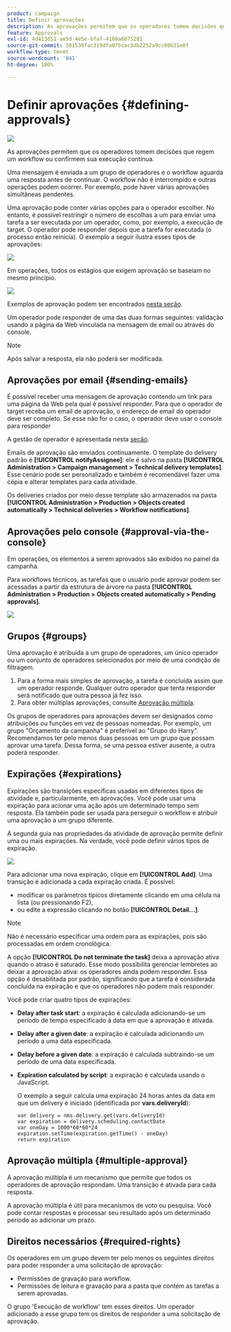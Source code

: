 ```yaml
---
product: campaign
title: Definir aprovações
description: As aprovações permitem que os operadores tomem decisões que regem um fluxo de trabalho ou confirmem sua execução contínua
feature: Approvals
exl-id: 4d413d51-ae5d-4e5e-bfaf-4160a6075281
source-git-commit: 381538fac319dfa075cac3db2252a9cc80b31e0f
workflow-type: tm+mt
source-wordcount: '841'
ht-degree: 100%

---
```


# Definir aprovações {#defining-approvals}

![](../../assets/v7-only.svg)

As aprovações permitem que os operadores tomem decisões que regem um workflow ou confirmem sua execução contínua.

Uma mensagem é enviada a um grupo de operadores e o workflow aguarda uma resposta antes de continuar. O workflow não é interrompido e outras operações podem ocorrer. Por exemplo, pode haver várias aprovações simultâneas pendentes.

Uma aprovação pode conter várias opções para o operador escolher. No entanto, é possível restringir o número de escolhas a um para enviar uma tarefa a ser executada por um operador, como, por exemplo, a execução de target. O operador pode responder depois que a tarefa for executada (o processo então reinicia). O exemplo a seguir ilustra esses tipos de aprovações:

![](assets/validation-1.png)

Em operações, todos os estágios que exigem aprovação se baseiam no mesmo princípio.

![](assets/validation-1-in-op.png)

Exemplos de aprovação podem ser encontrados [nesta seção](../../campaign/using/marketing-campaign-approval.md#checking-and-approving-deliveries).

Um operador pode responder de uma das duas formas seguintes: validação usando a página da Web vinculada na mensagem de email ou através do console.

>[!NOTE]
>
>Após salvar a resposta, ela não poderá ser modificada.

## Aprovações por email {#sending-emails}

É possível receber uma mensagem de aprovação contendo um link para uma página da Web pela qual é possível responder. Para que o operador de target receba um email de aprovação, o endereço de email do operador deve ser completo. Se esse não for o caso, o operador deve usar o console para responder

A gestão de operador é apresentada nesta [seção](../../platform/using/access-management.md).

Emails de aprovação são enviados continuamente. O template do delivery padrão é **[!UICONTROL notifyAssignee]**: ele é salvo na pasta **[!UICONTROL Administration > Campaign management > Technical delivery templates]**. Esse cenário pode ser personalizado e também é recomendável fazer uma cópia e alterar templates para cada atividade.

Os deliveries criados por meio desse template são armazenados na pasta **[!UICONTROL Administration > Production > Objects created automatically > Technical deliveries > Workflow notifications]**.

## Aprovações pelo console {#approval-via-the-console}

Em operações, os elementos a serem aprovados são exibidos no painel da campanha.

Para workflows técnicos, as tarefas que o usuário pode aprovar podem ser acessadas a partir da estrutura de árvore na pasta **[!UICONTROL Administration > Production > Objects created automatically > Pending approvals]**.

![](assets/validation-node.png)

## Grupos {#groups}

Uma aprovação é atribuída a um grupo de operadores, um único operador ou um conjunto de operadores selecionados por meio de uma condição de filtragem.

1. Para a forma mais simples de aprovação, a tarefa é concluída assim que um operador responde. Qualquer outro operador que tenta responder será notificado que outra pessoa já fez isso.
1. Para obter múltiplas aprovações, consulte [Aprovação múltipla](#multiple-approval).

Os grupos de operadores para aprovações devem ser designados como atribuições ou funções em vez de pessoas nomeadas. Por exemplo, um grupo &quot;Orçamento da campanha&quot; é preferível ao &quot;Grupo do Harry&quot;. Recomendamos ter pelo menos duas pessoas em um grupo que possam aprovar uma tarefa. Dessa forma, se uma pessoa estiver ausente, a outra poderá responder.

## Expirações {#expirations}

Expirações são transições específicas usadas em diferentes tipos de atividade e, particularmente, em aprovações. Você pode usar uma expiração para acionar uma ação após um determinado tempo sem resposta. Ela também pode ser usada para perseguir o workflow e atribuir uma aprovação a um grupo diferente.

A segunda guia nas propriedades da atividade de aprovação permite definir uma ou mais expirações. Na verdade, você pode definir vários tipos de expiração.

![](assets/expiration.png)

Para adicionar uma nova expiração, clique em **[!UICONTROL Add]**. Uma transição é adicionada a cada expiração criada. É possível:

* modificar os parâmetros típicos diretamente clicando em uma célula na lista (ou pressionando F2),
* ou edite a expressão clicando no botão **[!UICONTROL Detail...]**.

>[!NOTE]
>
>Não é necessário especificar uma ordem para as expirações, pois são processadas em ordem cronológica.

A opção **[!UICONTROL Do not terminate the task]** deixa a aprovação ativa quando o atraso é saturado. Esse modo possibilita gerenciar lembretes ao deixar a aprovação ativa: os operadores ainda podem responder. Essa opção é desabilitada por padrão, significando que a tarefa é considerada concluída na expiração e que os operadores não podem mais responder.

Você pode criar quatro tipos de expirações:

* **Delay after task start**: a expiração é calculada adicionando-se um período de tempo especificado à data em que a aprovação é ativada.
* **Delay after a given date**: a expiração é calculada adicionando um período a uma data especificada. 
* **Delay before a given date**: a expiração é calculada subtraindo-se um período de uma data especificada. 
* **Expiration calculated by script**: a expiração é calculada usando o JavaScript.

   O exemplo a seguir calcula uma expiração 24 horas antes da data em que um delivery é iniciado (identificada por **vars.deliveryId**):

   ```
   var delivery = nms.delivery.get(vars.deliveryId)
   var expiration = delivery.scheduling.contactDate
   var oneDay = 1000*60*60*24
   expiration.setTime(expiration.getTime() - oneDay)
   return expiration
   ```

## Aprovação múltipla {#multiple-approval}

A aprovação múltipla é um mecanismo que permite que todos os operadores de aprovação respondam. Uma transição é ativada para cada resposta.

A aprovação múltipla é útil para mecanismos de voto ou pesquisa. Você pode contar respostas e processar seu resultado após um determinado período ao adicionar um prazo.

## Direitos necessários {#required-rights}

Os operadores em um grupo devem ter pelo menos os seguintes direitos para poder responder a uma solicitação de aprovação:

* Permissões de gravação para workflow.
* Permissões de leitura e gravação para a pasta que contém as tarefas a serem aprovadas.

O grupo &#39;Execução de workflow&#39; tem esses direitos. Um operador adicionado a esse grupo tem os direitos de responder a uma solicitação de aprovação.
